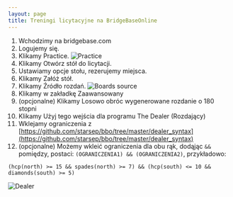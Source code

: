 ```yaml
---
layout: page
title: Treningi licytacyjne na BridgeBaseOnline
---
```


1. Wchodzimy na bridgebase.com
2. Logujemy się.
3. Klikamy Practice.
![Practice](https://inwitofitka.club/public/img/practice.png)
4. Klikamy Otwórz stół do licytacji.
5. Ustawiamy opcje stołu, rezerujemy miejsca.
6. Klikamy Załóż stół.
7. Klikamy Źródło rozdań.
![Boards source](https://inwitofitka.club/public/img/boards-source.png)
8. Klikamy w zakładkę Zaawansowany
9. (opcjonalne) Klikamy Losowo obróc wygenerowane rozdanie o 180 stopni
10. Klikamy Użyj tego wejścia dla programu The Dealer (Rozdający)
11. Wklejamy ograniczenia z [https://github.com/starsep/bbo/tree/master/dealer_syntax](https://github.com/starsep/bbo/tree/master/dealer_syntax)
12. (opcjonalne) Możemy wkleić ograniczenia dla obu rąk, dodąjąc `&&` pomiędzy, postaci: `(OGRANICZENIA1) && (OGRANICZENIA2)`, przykładowo:

```
(hcp(north) >= 15 && spades(north) >= 7) && (hcp(south) <= 10 && diamonds(south) >= 5)
```
![Dealer](https://inwitofitka.club/public/img/dealer.png)
